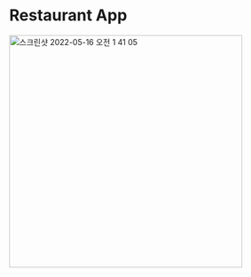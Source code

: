 # Restaurant App

<img width="420" alt="스크린샷 2022-05-16 오전 1 41 05" src="https://user-images.githubusercontent.com/86812090/168484522-c7097e60-4584-460f-9719-da47ae76ee1d.png">
